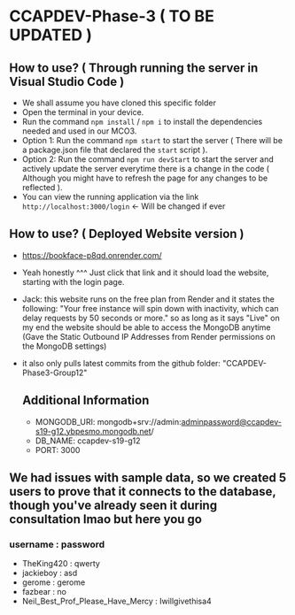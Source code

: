 # CCAPDEV-Phase-3 ( TO BE UPDATED )

## How to use? ( Through running the server in Visual Studio Code )
- We shall assume you have cloned this specific folder
- Open the terminal in your device.
- Run the command `npm install` / `npm i` to install the dependencies needed and used in our MCO3.
- Option 1: Run the command `npm start` to start the server ( There will be a package.json file that declared the `start` script ).
- Option 2: Run the command `npm run devStart` to start the server and actively update the server everytime there is a change in the code ( Although you might have to refresh the page for any changes to be reflected ).
- You can view the running application via the link `http://localhost:3000/login` <- Will be changed if ever

## How to use? ( Deployed Website version )
- https://bookface-p8qd.onrender.com/
- Yeah honestly ^^^ Just click that link and it should load the website, starting with the login page.
- Jack: this website runs on the free plan from Render and it states the following: "Your free instance will spin down with inactivity, which can delay requests by 50 seconds or more." so as long as it says "Live" on my end the website should be able to access the MongoDB anytime (Gave the Static Outbound IP Addresses from Render permissions on the MongoDB settings)
- it also only pulls latest commits from the github folder: "CCAPDEV-Phase3-Group12"

  ## Additional Information
  - MONGODB_URI: mongodb+srv://admin:adminpassword@ccapdev-s19-g12.ybpesmo.mongodb.net/
  - DB_NAME: ccapdev-s19-g12
  - PORT: 3000

## We had issues with sample data, so we created 5 users to prove that it connects to the database, though you've already seen it during consultation lmao but here you go
### username : password

- TheKing420 : qwerty
- jackieboy : asd
- gerome : gerome
- fazbear : no
- Neil_Best_Prof_Please_Have_Mercy : Iwillgivethisa4
